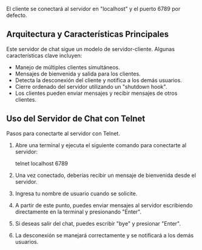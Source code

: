 El cliente se conectará al servidor en "localhost" y el puerto 6789 por defecto.

## Arquitectura y Características Principales

Este servidor de chat sigue un modelo de servidor-cliente. Algunas características clave incluyen:

- Manejo de múltiples clientes simultáneos.
- Mensajes de bienvenida y salida para los clientes.
- Detecta la desconexión del cliente y notifica a los demás usuarios.
- Cierre ordenado del servidor utilizando un "shutdown hook".
- Los clientes pueden enviar mensajes y recibir mensajes de otros clientes.

## Uso del Servidor de Chat con Telnet

Pasos para conectarte al servidor con Telnet.

1. Abre una terminal y ejecuta el siguiente comando para conectarte al servidor:
   
   telnet localhost 6789

2. Una vez conectado, deberías recibir un mensaje de bienvenida desde el servidor.

3. Ingresa tu nombre de usuario cuando se solicite.

4. A partir de este punto, puedes enviar mensajes al servidor escribiendo directamente en la terminal y presionando "Enter".

5. Si deseas salir del chat, puedes escribir "bye" y presionar "Enter".

6. La desconexión se manejará correctamente y se notificará a los demás usuarios.
